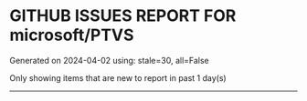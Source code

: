 
# GITHUB ISSUES REPORT FOR microsoft/PTVS


Generated on 2024-04-02 using: stale=30, all=False


Only showing items that are new to report in past 1 day(s)


---
